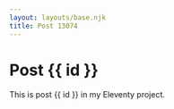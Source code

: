 ```yaml
---
layout: layouts/base.njk
title: Post 13074
---
```


# Post {{ id }}

This is post {{ id }} in my Eleventy project.
